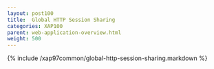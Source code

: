 ```yaml
---
layout: post100
title:  Global HTTP Session Sharing
categories: XAP100
parent: web-application-overview.html
weight: 500
---
```


{% include /xap97common/global-http-session-sharing.markdown %}
